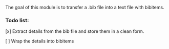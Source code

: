 The goal of this module is to transfer a .bib file into a text file with bibitems. 

### Todo list:

[x] Extract details from the bib file and store them in a clean form.

[ ] Wrap the details into bibitems
